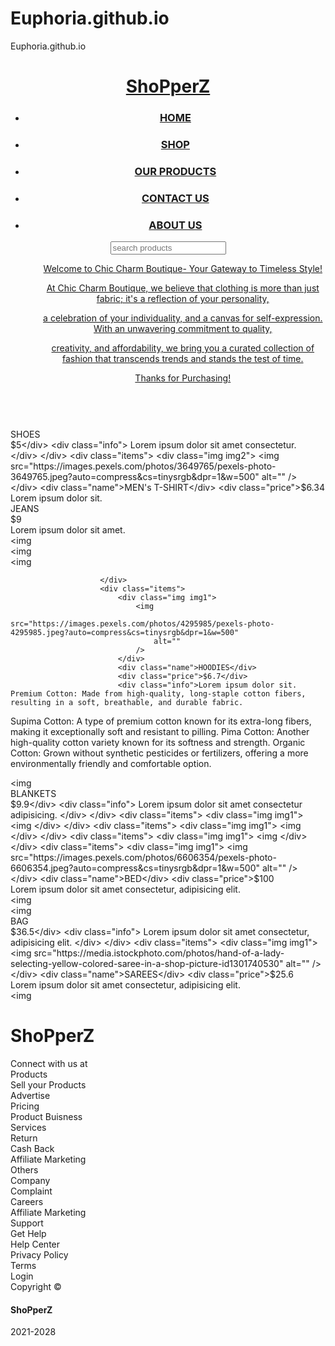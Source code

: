 # Euphoria.github.io
Euphoria.github.io

<html lang="en">
    <head>
        <meta charset="UTF-8" />
        <meta http-equiv="X-UA-Compatible" content="IE=edge" />
        <meta name="viewport" content="width=device-width, initial-scale=1.0" />
        <title>Document</title>
        <link rel="stylesheet" href="./ecommerce.css" />
        <link
            href="https://unpkg.com/ionicons@4.5.10-0/dist/css/ionicons.min.css"
            rel="stylesheet"
        />
    </head>
    <body>
        <header>
            <div class="logo"><a href="#"><h1>ShoPperZ</h1></a></div>
            <div class="menu">
                <a href=""><ion-icon name="close" class="close"></ion-icon></a>
                <ul>
                    <li><h3><a href="#" class="under">HOME</a></h3></li>
                    <li><h3><a href="#" class="under">SHOP</a></h3></li>
                    <li><h3><a href="#" class="under">OUR PRODUCTS</a></h3></li>
                    <li><h3><a href="#" class="under">CONTACT US</a></h3></li>
                    <li><h3><a href="#" class="under">ABOUT US</a></h3></li>
                </ul>
            </div>
            <div class="search">
                <a href=""
                    ><input
                        type="text"
                        placeholder="search products"
                        id="input"
                    />
                    <ion-icon class="s" name="search"></ion-icon>
                </a>
            </div>
            <div class="heading">
                <ul>
                    <ul><a href="#" class="under">Welcome to Chic Charm Boutique- Your Gateway to Timeless Style!</a></ul>
                    <ul><a href="#" class="under">

At Chic Charm Boutique, we believe that clothing is more than just fabric; it's a reflection of your personality,</a></ul>
                    <ul><a href="#" class="under">a celebration of your individuality, and a canvas for self-expression. With an unwavering commitment to quality,</a></ul>
                    <ul><a href="#" class="under">creativity, and affordability, we bring you a curated collection of fashion that transcends trends and stands the test of time.</a></ul>
                    <ul><a href="#" class="under">Thanks for Purchasing!</a></ul>
                </ul>
            </div>
            <div class="heading1">
                <ion-icon name="menu" class="ham"></ion-icon>
            </div>
        </header>
        <section>
            <div class="section">
                <div class="section1">
                    <div class="img-slider">
                        <img
                            src="https://images.pexels.com/photos/6347888/pexels-photo-6347888.jpeg?auto=compress&cs=tinysrgb&dpr=2&h=750&w=1260"
                            alt=""
                            class="img"
                        />
                        <img
                            src="https://images.pexels.com/photos/3962294/pexels-photo-3962294.jpeg?auto=compress&cs=tinysrgb&dpr=2&h=750&w=1260"
                            alt=""
                            class="img"
                        />
                        <img
                            src="https://images.pexels.com/photos/2292953/pexels-photo-2292953.jpeg?auto=compress&cs=tinysrgb&dpr=2&w=500"
                            alt=""
                            class="img"
                        />
                        <img
                            src="https://images.pexels.com/photos/1229861/pexels-photo-1229861.jpeg?auto=compress&cs=tinysrgb&dpr=2&h=750&w=1260"
                            alt=""
                            class="img"
                        />
                        <img
                            src="https://images.pexels.com/photos/1598505/pexels-photo-1598505.jpeg?auto=compress&cs=tinysrgb&dpr=2&h=750&w=1260"
                            alt=""
                            class="img"
                        />
                    </div>
                </div>
                <div class="section2">
                    <div class="container">
                        <div class="items">
                            <div class="img img1">
                                <img
                                    src="https://images.pexels.com/photos/1464625/pexels-photo-1464625.jpeg?auto=compress&cs=tinysrgb&dpr=2&h=650&w=940"
                                    alt=""
                                />
                            </div>
                            <div class="name">SHOES</div>
                            <div class="price">$5</div>
                            <div class="info">
                                Lorem ipsum dolor sit amet consectetur.
                            </div>
                        </div>
                        <div class="items">
                            <div class="img img2">
                                <img
                                    src="https://images.pexels.com/photos/3649765/pexels-photo-3649765.jpeg?auto=compress&cs=tinysrgb&dpr=1&w=500"
                                    alt=""
                                />
                            </div>
                            <div class="name">MEN's T-SHIRT</div>
                            <div class="price">$6.34</div>
                            <div class="info">Lorem ipsum dolor sit.</div>
                        </div>
                        <div class="items">
                            <div class="img img3">
                                <img
                                    src="https://media.istockphoto.com/photos/folded-blue-jeans-on-a-white-background-modern-casual-clothing-flat-picture-id1281304280"
                                    alt=""
                                />
                            </div>
                            <div class="name">JEANS</div>
                            <div class="price">$9</div>
                            <div class="info">Lorem ipsum dolor sit amet.</div>
                        </div>
                        <div class="items">
                            <div class="img img1">
                                <img
                        </div>
                        <div class="items">
                            <div class="img img1">
                                <img
                        </div>
                        <div class="items">
                            <div class="img img1">
                                <img
                                
                        </div>
                        <div class="items">
                            <div class="img img1">
                                <img
                                    src="https://images.pexels.com/photos/4295985/pexels-photo-4295985.jpeg?auto=compress&cs=tinysrgb&dpr=1&w=500"
                                    alt=""
                                />
                            </div>
                            <div class="name">HOODIES</div>
                            <div class="price">$6.7</div>
                            <div class="info">Lorem ipsum dolor sit. Premium Cotton: Made from high-quality, long-staple cotton fibers, resulting in a soft, breathable, and durable fabric.
Supima Cotton: A type of premium cotton known for its extra-long fibers, making it exceptionally soft and resistant to pilling.
Pima Cotton: Another high-quality cotton variety known for its softness and strength.
Organic Cotton: Grown without synthetic pesticides or fertilizers, offering a more environmentally friendly and comfortable option.</div>
                        </div>
                        <div class="items">
                            <div class="img img1">
                                <img
                            </div>
                        </div>
                        <div class="items">
                            <div class="img img1">
                                <img
                                    src="https://images.pexels.com/photos/6463348/pexels-photo-6463348.jpeg?auto=compress&cs=tinysrgb&dpr=1&w=500"
                                    alt=""
                                />
                            </div>
                            <div class="name">BLANKETS</div>
                            <div class="price">$9.9</div>
                            <div class="info">
                                Lorem ipsum dolor sit amet consectetur
                                adipisicing.
                            </div>
                        </div>
                        <div class="items">
                            <div class="img img1">
                                <img
                            </div>
                        </div>
                        <div class="items">
                            <div class="img img1">
                                <img
                            </div>
                        </div>
                        <div class="items">
                            <div class="img img1">
                                <img
                            </div>
                        </div>
                        <div class="items">
                            <div class="img img1">
                                <img
                                    src="https://images.pexels.com/photos/6606354/pexels-photo-6606354.jpeg?auto=compress&cs=tinysrgb&dpr=1&w=500"
                                    alt=""
                                />
                            </div>
                            <div class="name">BED</div>
                            <div class="price">$100</div>
                            <div class="info">
                                Lorem ipsum dolor sit amet consectetur,
                                adipisicing elit.
                            </div>
                        </div>
                        <div class="items">
                            <div class="img img1">
                                <img
                            </div>
                        </div>
                        <div class="items">
                            <div class="img img1">
                                <img
                            </div>
                        </div>
                        <div class="items">
                            <div class="img img1">
                                <img
                                    src="https://images.pexels.com/photos/4339598/pexels-photo-4339598.jpeg?auto=compress&cs=tinysrgb&dpr=2&h=650&w=940"
                                    alt=""
                                />
                            </div>
                            <div class="name">BAG</div>
                            <div class="price">$36.5</div>
                            <div class="info">
                                Lorem ipsum dolor sit amet consectetur,
                                adipisicing elit.
                            </div>
                        </div>
                        <div class="items">
                            <div class="img img1">
                                <img
                                    src="https://media.istockphoto.com/photos/hand-of-a-lady-selecting-yellow-colored-saree-in-a-shop-picture-id1301740530"
                                    alt=""
                                />
                            </div>
                            <div class="name">SAREES</div>
                            <div class="price">$25.6</div>
                            <div class="info">
                                Lorem ipsum dolor sit amet consectetur,
                                adipisicing elit.
                            </div>
                        </div>
                        <div class="items">
                            <div class="img img1">
                                <img
                            </div>
                        </div>
                    </div>
                </div>
            </div>
        </section>
        <footer>
            <div class="footer0"><h1>ShoPperZ</h1></div>
            <div class="footer1">
                Connect with us at
                <div class="social-media">
                    <a href="#"> <ion-icon name="logo-facebook"></ion-icon> </a>
                    <a href="#"> <ion-icon name="logo-linkedin"></ion-icon> </a>
                    <a href="#"> <ion-icon name="logo-youtube"></ion-icon> </a>
                    <a href="#">
                        <ion-icon name="logo-instagram"></ion-icon>
                    </a>
                    <a href="#"> <ion-icon name="logo-twitter"></ion-icon> </a>
                </div>
            </div>
            <div class="footer2">
                <div class="product">
                    <div class="heading">Products</div>
                    <div class="div">Sell your Products</div>
                    <div class="div">Advertise</div>
                    <div class="div">Pricing</div>
                    <div class="div">Product Buisness</div>
                </div>
                <div class="services">
                    <div class="heading">Services</div>
                    <div class="div">Return</div>
                    <div class="div">Cash Back</div>
                    <div class="div">Affiliate Marketing</div>
                    <div class="div">Others</div>
                </div>
                <div class="Company">
                    <div class="heading">Company</div>
                    <div class="div">Complaint</div>
                    <div class="div">Careers</div>
                    <div class="div">Affiliate Marketing</div>
                    <div class="div">Support</div>
                </div>
                <div class="Get Help">
                    <div class="heading">Get Help</div>
                    <div class="div">Help Center</div>
                    <div class="div">Privacy Policy</div>
                    <div class="div">Terms</div>
                    <div class="div">Login</div>
                </div>
            </div>
            <div class="footer3">
                Copyright ©️
                <h4>ShoPperZ</h4>
                2021-2028
            </div>
        </footer>
        <script src="https://unpkg.com/ionicons@4.5.10-0/dist/ionicons.js"></script>
        <script src="./ecommerce.js"></script>
    </body>
</html>
